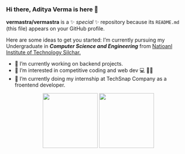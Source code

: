 ### Hi there, Aditya Verma is here 👋


**vermastra/vermastra** is a ✨ _special_ ✨ repository because its `README.md` (this file) appears on your GitHub profile.

Here are some ideas to get you started:
 I’m currently pursuing my Undergraduate in **_Computer Science and Engineering_** from [Natioanl Institute of Technology Silchar.](http://www.nits.ac.in/) 
- 🔭 I’m currently working on backend projects.
- 🌱 I’m interested in competitive coding and web dev 💻 👨‍💻
- 👯 I’m currently doing my internship at TechSnap Company as a froentend developer.



<div align="center" width=100%>
  <code><img height="150" src="https://github-readme-stats.vercel.app/api/top-langs/?username=vermastra&theme=cobalt&layout=compact"></code>
  <code><img height="150" src="https://github-readme-stats.vercel.app/api?username=vermastra&count_private=t&hide=stars&theme=cobalt"></code>
</div>
